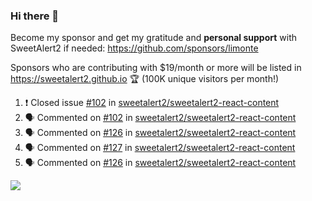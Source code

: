 ### Hi there 👋

Become my sponsor and get my gratitude and **personal support** with SweetAlert2 if needed: https://github.com/sponsors/limonte

Sponsors who are contributing with $19/month or more will be listed in https://sweetalert2.github.io 🏆 (100K unique visitors per month!)

<!--START_SECTION:activity-->
1. ❗️ Closed issue [#102](https://github.com/sweetalert2/sweetalert2-react-content/issues/102) in [sweetalert2/sweetalert2-react-content](https://github.com/sweetalert2/sweetalert2-react-content)
2. 🗣 Commented on [#102](https://github.com/sweetalert2/sweetalert2-react-content/issues/102) in [sweetalert2/sweetalert2-react-content](https://github.com/sweetalert2/sweetalert2-react-content)
3. 🗣 Commented on [#126](https://github.com/sweetalert2/sweetalert2-react-content/issues/126) in [sweetalert2/sweetalert2-react-content](https://github.com/sweetalert2/sweetalert2-react-content)
4. 🗣 Commented on [#127](https://github.com/sweetalert2/sweetalert2-react-content/issues/127) in [sweetalert2/sweetalert2-react-content](https://github.com/sweetalert2/sweetalert2-react-content)
5. 🗣 Commented on [#126](https://github.com/sweetalert2/sweetalert2-react-content/issues/126) in [sweetalert2/sweetalert2-react-content](https://github.com/sweetalert2/sweetalert2-react-content)
<!--END_SECTION:activity-->

![](https://github-readme-stats.vercel.app/api?username=limonte&theme=vue&show_icons=true)
